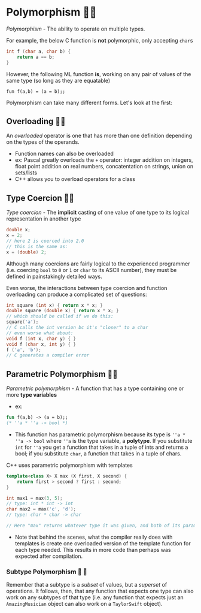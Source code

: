 # Polymorphism 👯‍♀️

*Polymorphism* - The ability to operate on multiple types.

For example, the below C function is **not** polymorphic, only accepting `char`s

```c
int f (char a, char b) {
    return a == b;
}
```

However, the following ML function **is**, working on any pair of values of the same type (so long as they are equatable)

```
fun f(a,b) = (a = b);;
```

Polymorphism can take many different forms. Let's look at the first:

## Overloading 🏋️‍♂️

An *overloaded* operator is one that has more than one definition depending on the types of the operands.

- Function names can also be overloaded
- ex: Pascal greatly overloads the `+` operator: integer addition on integers, float point addition on real numbers, concatentation on strings, union on sets/lists
- C++ allows you to overload operators for a class

## Type Coercion 🦎🌈

*Type coercion* - The **implicit** casting of one value of one type to its logical representation in another type

```c
double x;
x = 2;
// here 2 is coerced into 2.0
// this is the same as:
x = (double) 2;
```

Although many coercions are fairly logical to the experienced programmer (i.e. coercing `bool` to `0` or `1` or `char` to its ASCII number), they must be defined in painstakingly detailed ways.

Even worse, the interactions between type coercion and function overloading can produce a complicated set of questions:

```c
int square (int x) { return x * x; }
double square (double x) { return x * x; }
// which should be called if we do this:
square('a');
// C calls the int version bc it's "closer" to a char
// even worse what about:
void f (int x, char y) { }
void f (char x, int y) { }
f ('a', 'b');
// C generates a compiler error
```

## Parametric Polymorphism 🍎🍏 

*Parametric polymorphism* - A function that has a type containing one or more **type variables**

- ex:

```ocaml
fun f(a,b) -> (a = b);;
(* ''a * ''a -> bool *)
```

- This function has parametric polymorphism because its type is `''a * ''a -> bool` where `''a` is the type variable, a **polytype**. If you substitute `int` for `''a` you get a function that takes in a tuple of ints and returns a bool; if you substitute `char`, a function that takes in a tuple of chars.

C++ uses parametric polymorphism with templates

```c++
template<class X> X max (X first, X second) {
    return first > second ? first : second;
}

int max1 = max(3, 5);
// type: int * int -> int
char max2 = max('c', 'd');
// type: char * char -> char

// Here "max" returns whatever type it was given, and both of its parameters must be this type (if u give it two ints, it returns two ints)
```

- Note that behind the scenes, what the compiler really does with templates is create one overloaded version of the template function for each type needed. This results in more code than perhaps was expected after compilation.

### Subtype Polymorphism 🎸 🐍

Remember that a subtype is a *subset* of values, but a *superset* of operations. It follows, then, that any function that expects one type can also work on any subtypes of that type (i.e. any function that expects just an `AmazingMusician` object can also work on a `TaylorSwift` object).